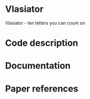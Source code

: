 # Vlasiator
Vlasiator - ten letters you can count on

# Code description

# Documentation

# Paper references

